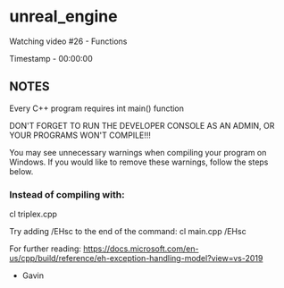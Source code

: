 # unreal_engine

Watching video #26 - Functions

Timestamp - 00:00:00

## NOTES

Every C++ program requires int main() function

DON'T FORGET TO RUN THE DEVELOPER CONSOLE AS AN ADMIN, OR YOUR PROGRAMS WON'T COMPILE!!!

You may see unnecessary warnings when compiling your program on Windows. If you would like to remove these warnings, follow the steps below.

### Instead of compiling with:

cl triplex.cpp

Try adding /EHsc to the end of the command:
cl main.cpp /EHsc

For further reading: https://docs.microsoft.com/en-us/cpp/build/reference/eh-exception-handling-model?view=vs-2019

- Gavin
